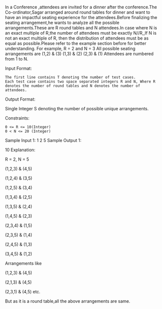 In a Conference ,attendees are invited for a dinner after the conference.The Co-ordinator,Sagar arranged around round tables for dinner and want to have an impactful seating experience for the attendees.Before finalizing the seating arrangement,he wants to analyze all the possible arrangements.These are R round tables and N attendees.In case where N is an exact multiple of R,the number of attendees must be exactly N//R,,If N is not an exact multiple of R, then the distribution of attendees must be as equal as possible.Please refer to the example section before for better understanding.
For example, R = 2 and N = 3
All possible seating arrangements are
(1,2) & (3)
(1,3) & (2)
(2,3) & (1)
Attendees are numbered from 1 to N.

Input Format:

    The first line contains T denoting the number of test cases.
    Each test case contains two space separated integers R and N, Where R denotes the number of round tables and N denotes the number of attendees.

Output Format:

Single Integer S denoting the number of possible unique arrangements.

Constraints:

    0 <= R <= 10(Integer)
    0 < N <= 20 (Integer)

Sample Input 1:
1
2 5
Sample Output 1:

10
Explanation:

R = 2, N = 5

(1,2,3) & (4,5)

(1,2,4) & (3,5)

(1,2,5) & (3,4)

(1,3,4) & (2,5)

(1,3,5) & (2,4)

(1,4,5) & (2,3)

(2,3,4) & (1,5)

(2,3,5) & (1,4)

(2,4,5) & (1,3)

(3,4,5) & (1,2)

Arrangements like

(1,2,3) & (4,5)

(2,1,3) & (4,5)

(2,3,1) & (4,5) etc.

But as it is a round table,all the above arrangements are same.